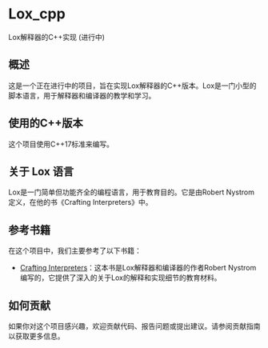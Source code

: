 # Lox_cpp

Lox解释器的C++实现 (进行中)

## 概述

这是一个正在进行中的项目，旨在实现Lox解释器的C++版本。Lox是一门小型的脚本语言，用于解释器和编译器的教学和学习。

## 使用的C++版本

这个项目使用C++17标准来编写。

## 关于 Lox 语言

Lox是一门简单但功能齐全的编程语言，用于教育目的。它是由Robert Nystrom定义，在他的书《Crafting Interpreters》中。

## 参考书籍

在这个项目中，我们主要参考了以下书籍：

- [Crafting Interpreters](https://craftinginterpreters.com/)：这本书是Lox解释器和编译器的作者Robert Nystrom编写的，它提供了深入的关于Lox的解释和实现细节的教育材料。

## 如何贡献

如果你对这个项目感兴趣，欢迎贡献代码、报告问题或提出建议。请参阅贡献指南以获取更多信息。
